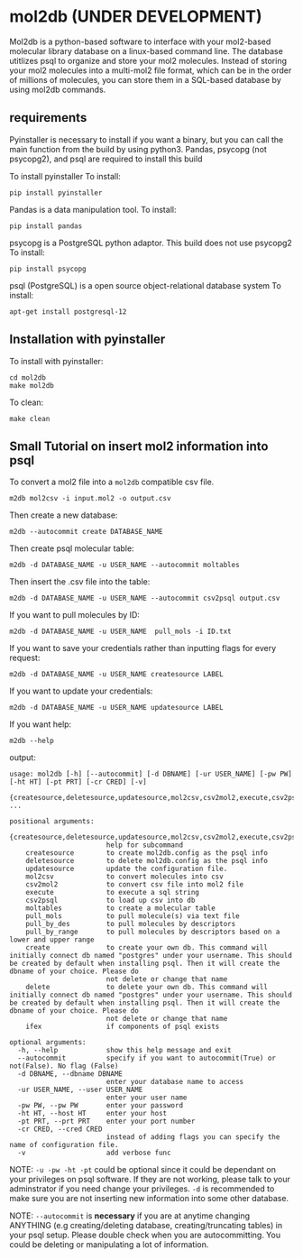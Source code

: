 # mol2db (UNDER DEVELOPMENT)

Mol2db is a python-based software to interface with your mol2-based molecular library database on a linux-based command line. The database utitlizes psql to organize and store your mol2 molecules. Instead of storing your mol2 molecules into a multi-mol2 file format, which can be in the order of millions of molecules, you can store them in a SQL-based database by using mol2db commands.  


## requirements
Pyinstaller is necessary to install if you want a binary, but you can call the main function from the build by using python3. 
Pandas, psycopg (not psycopg2), and psql are required to install this build

To install pyinstaller
To install:
```
pip install pyinstaller
```

Pandas is a data manipulation tool. 
To install: 
```
pip install pandas
```

psycopg is a PostgreSQL python adaptor. This build does not use psycopg2
To install:
```
pip install psycopg
```

psql (PostgreSQL) is a open source object-relational database system
To install:
```
apt-get install postgresql-12
```

## Installation with pyinstaller

To install with pyinstaller:
```
cd mol2db
make mol2db
```

To clean:
```
make clean
```

## Small Tutorial on insert mol2 information into psql

To convert a mol2 file into a `mol2db` compatible csv file.
```
m2db mol2csv -i input.mol2 -o output.csv
```

Then create a new database:
```
m2db --autocommit create DATABASE_NAME
```

Then create psql molecular table:
```
m2db -d DATABASE_NAME -u USER_NAME --autocommit moltables
```

Then insert the .csv file into the table:
```
m2db -d DATABASE_NAME -u USER_NAME --autocommit csv2psql output.csv
```

If you want to pull molecules by ID:

```
m2db -d DATABASE_NAME -u USER_NAME  pull_mols -i ID.txt
```


If you want to save your credentials rather than inputting flags for 
every request:

```
m2db -d DATABASE_NAME -u USER_NAME createsource LABEL
```

If you want to update your credentials:

```
m2db -d DATABASE_NAME -u USER_NAME updatesource LABEL
```

If you want help:
```
m2db --help
```

output:
```
usage: mol2db [-h] [--autocommit] [-d DBNAME] [-ur USER_NAME] [-pw PW] [-ht HT] [-pt PRT] [-cr CRED] [-v]
              {createsource,deletesource,updatesource,mol2csv,csv2mol2,execute,csv2psql,moltables,pull_mols,pull_by_des,pull_by_range,create,delete,ifex} ...

positional arguments:
  {createsource,deletesource,updatesource,mol2csv,csv2mol2,execute,csv2psql,moltables,pull_mols,pull_by_des,pull_by_range,create,delete,ifex}
                        help for subcommand
    createsource        to create mol2db.config as the psql info
    deletesource        to delete mol2db.config as the psql info
    updatesource        update the configuration file.
    mol2csv             to convert molecules into csv
    csv2mol2            to convert csv file into mol2 file
    execute             to execute a sql string
    csv2psql            to load up csv into db
    moltables           to create a molecular table
    pull_mols           to pull molecule(s) via text file
    pull_by_des         to pull molecules by descriptors
    pull_by_range       to pull molecules by descriptors based on a lower and upper range
    create              to create your own db. This command will initially connect db named "postgres" under your username. This should be created by default when installing psql. Then it will create the dbname of your choice. Please do
                        not delete or change that name
    delete              to delete your own db. This command will initially connect db named "postgres" under your username. This should be created by default when installing psql. Then it will create the dbname of your choice. Please do
                        not delete or change that name
    ifex                if components of psql exists

optional arguments:
  -h, --help            show this help message and exit
  --autocommit          specify if you want to autocommit(True) or not(False). No flag (False)
  -d DBNAME, --dbname DBNAME
                        enter your database name to access
  -ur USER_NAME, --user USER_NAME
                        enter your user name
  -pw PW, --pw PW       enter your password
  -ht HT, --host HT     enter your host
  -pt PRT, --prt PRT    enter your port number
  -cr CRED, --cred CRED
                        instead of adding flags you can specify the name of configuration file.
  -v                    add verbose func

```

NOTE: `-u -pw -ht -pt` could be optional since it could be dependant on your privileges on psql software. If they are not working, please talk to your adminstrator if you need change your privileges. `-d` is recommended to make sure you are not inserting new information into some other database. 

NOTE: `--autocommit` is **necessary** if you are at anytime changing ANYTHING (e.g creating/deleting database, creating/truncating tables) in your psql setup. Please double check when you are autocommitting. You could be deleting or manipulating a lot of information. 





